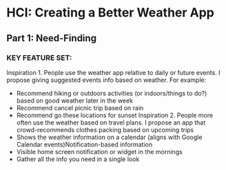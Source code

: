 # HCI: Creating a Better Weather App 
## Part 1: Need-Finding
### KEY FEATURE SET:
Inspiration 1. People use the weather app relative to daily or future events. I propose giving suggested events info based on weather. For example:
* Recommend hiking or outdoors activities (or indoors/things to do?) based on good weather later in the week
* Recommend cancel picnic trip based on rain
* Recommend go these locations for sunset
Inspiration 2. People more often use the weather based on travel plans. I propose an app that crowd-recommends clothes packing based on upcoming trips
* Shows the weather information on a calendar (aligns with Google Calendar events)Notification-based information
* Visible home screen notification or widget in the mornings
* Gather all the info you need in a single look
